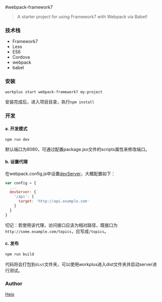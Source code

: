 #webpack-framework7

>A starter project for using Framework7 with Webpack via Babel!

### 技术栈

* Framework7
* Less
* ES6
* Cordova
* webpack
* babel

### 安装

```bash
workplus start webpack-framework7 my-project
```

安装完成后，进入项目目录，执行`npm install`

### 开发

#### a. 开发模式

```bash
npm run dev
```

默认端口为8080，可通过配置package.jso文件的scripts属性来修改端口。

#### b. 设置代理

在webpack.config.js中设置[devServer](http://webpack.github.io/docs/webpack-dev-server.html)，大概配置如下：

```js
var config = {
  ...
  devServer: {
    '/api': {
      target: 'http://api.example.com'
    }
  }
}
```

切记：若使用该代理，访问接口应该为相对路径，既接口为`http://some.example.com/topics`，应写成`/topics`。

#### c. 发布

```bash
npm run build
```

代码将会打包到`dist`文件夹，可以使用workplus进入dist文件夹并启动server进行测试。

### Author

[Hejx](https://github.com/Alex-fun)

